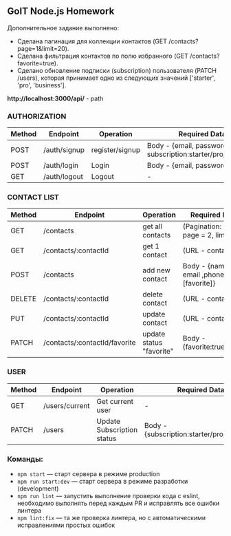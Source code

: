 ## GoIT Node.js Homework

Дополнительное задание выполнено:

- Сделана пагинация для коллекции контактов (GET /contacts?page=1&limit=20).
- Сделана фильтрация контактов по полю избранного (GET /contacts?favorite=true).
- Сделано обновление подписки (subscription) пользователя (PATCH /users),
  которая принимает одно из следующих значений ['starter', 'pro', 'business'].

**http://localhost:3000/api/** - path

### AUTHORIZATION

| Method | Endpoint     | Operation       | Required Data                                               |
| ------ | ------------ | --------------- | ----------------------------------------------------------- |
| POST   | /auth/signup | register/signup | Body - {email, password, subscription:starter/pro/business} |
| POST   | /auth/login  | Login           | Body - {email, password}                                    |
| GET    | /auth/logout | Logout          | -                                                           |

### CONTACT LIST

| Method | Endpoint                      | Operation                | Required Data                             |
| ------ | ----------------------------- | ------------------------ | ----------------------------------------- |
| GET    | /contacts                     | get all contacts         | (Pagination: URL - page = 2, limit = 4)   |
| GET    | /contacts/:contactId          | get 1 contact            | (URL - contactId)                         |
| POST   | /contacts                     | add new contact          | Body - {name, email ,phone, \[favorite\]} |
| DELETE | /contacts/:contactId          | delete contact           | (URL - contactId)                         |
| PUT    | /contacts/:contactId          | update contact           | (URL - contactId)                         |
| PATCH  | /contacts/:contactId/favorite | update status "favorite" | Body - {favorite:true/false}              |

### USER

| Method | Endpoint       | Operation                  | Required Data                              |
| ------ | -------------- | -------------------------- | ------------------------------------------ |
| GET    | /users/current | Get current user           | -                                          |
| PATCH  | /users         | Update Subscription status | Body - {subscription:starter/pro/business} |

### Команды:

- `npm start` &mdash; старт сервера в режиме production
- `npm run start:dev` &mdash; старт сервера в режиме разработки (development)
- `npm run lint` &mdash; запустить выполнение проверки кода с eslint, необходимо
  выполнять перед каждым PR и исправлять все ошибки линтера
- `npm lint:fix` &mdash; та же проверка линтера, но с автоматическими
  исправлениями простых ошибок
